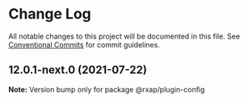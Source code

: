 # Change Log

All notable changes to this project will be documented in this file.
See [Conventional Commits](https://conventionalcommits.org) for commit guidelines.

## 12.0.1-next.0 (2021-07-22)

**Note:** Version bump only for package @rxap/plugin-config

